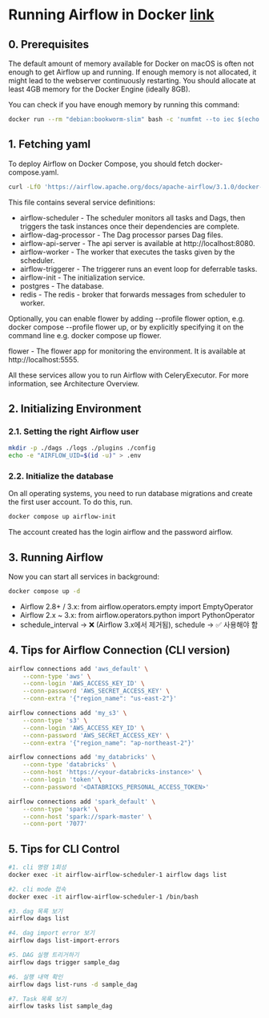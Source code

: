 # Running Airflow in Docker [link][site1]
[site1]: https://airflow.apache.org/docs/apache-airflow/stable/howto/docker-compose/index.html

## 0. Prerequisites
The default amount of memory available for Docker on macOS is often not enough to get Airflow up and running. If enough memory is not allocated, it might lead to the webserver continuously restarting. You should allocate at least 4GB memory for the Docker Engine (ideally 8GB).

You can check if you have enough memory by running this command:
```bash
docker run --rm "debian:bookworm-slim" bash -c 'numfmt --to iec $(echo $(($(getconf _PHYS_PAGES) * $(getconf PAGE_SIZE))))'
```


## 1. Fetching yaml
To deploy Airflow on Docker Compose, you should fetch docker-compose.yaml.
```bash
curl -LfO 'https://airflow.apache.org/docs/apache-airflow/3.1.0/docker-compose.yaml'
```

This file contains several service definitions:

- airflow-scheduler - The scheduler monitors all tasks and Dags, then triggers the task instances once their dependencies are complete.
- airflow-dag-processor - The Dag processor parses Dag files.
- airflow-api-server - The api server is available at http://localhost:8080.
- airflow-worker - The worker that executes the tasks given by the scheduler.
- airflow-triggerer - The triggerer runs an event loop for deferrable tasks.
- airflow-init - The initialization service.
- postgres - The database.
- redis - The redis - broker that forwards messages from scheduler to worker.

Optionally, you can enable flower by adding --profile flower option, e.g. docker compose --profile flower up, or by explicitly specifying it on the command line e.g. docker compose up flower.

flower - The flower app for monitoring the environment. It is available at http://localhost:5555.

All these services allow you to run Airflow with CeleryExecutor. For more information, see Architecture Overview.

## 2. Initializing Environment
### 2.1. Setting the right Airflow user
```bash
mkdir -p ./dags ./logs ./plugins ./config
echo -e "AIRFLOW_UID=$(id -u)" > .env
```
### 2.2. Initialize the database
On all operating systems, you need to run database migrations and create the first user account. To do this, run.
```bash
docker compose up airflow-init
```
The account created has the login airflow and the password airflow.

## 3. Running Airflow
Now you can start all services in background:
```bash
docker compose up -d
```

- Airflow 2.8+ / 3.x: from airflow.operators.empty import EmptyOperator
- Airflow 2.x ~ 3.x: from airflow.operators.python import PythonOperator
- schedule_interval → ❌ (Airflow 3.x에서 제거됨), schedule → ✅ 사용해야 함

## 4. Tips for Airflow Connection (CLI version)
```bash
airflow connections add 'aws_default' \
    --conn-type 'aws' \
    --conn-login 'AWS_ACCESS_KEY_ID' \
    --conn-password 'AWS_SECRET_ACCESS_KEY' \
    --conn-extra '{"region_name": "us-east-2"}'

airflow connections add 'my_s3' \
    --conn-type 's3' \
    --conn-login 'AWS_ACCESS_KEY_ID' \
    --conn-password 'AWS_SECRET_ACCESS_KEY' \
    --conn-extra '{"region_name": "ap-northeast-2"}'

airflow connections add 'my_databricks' \
    --conn-type 'databricks' \
    --conn-host 'https://<your-databricks-instance>' \
    --conn-login 'token' \
    --conn-password '<DATABRICKS_PERSONAL_ACCESS_TOKEN>'

airflow connections add 'spark_default' \
    --conn-type 'spark' \
    --conn-host 'spark://spark-master' \
    --conn-port '7077'
```

## 5. Tips for CLI Control
```bash
#1. cli 명령 1회성
docker exec -it airflow-airflow-scheduler-1 airflow dags list

#2. cli mode 접속
docker exec -it airflow-airflow-scheduler-1 /bin/bash

#3. dag 목록 보기
airflow dags list

#4. dag import error 보기
airflow dags list-import-errors

#5. DAG 실행 트리거하기
airflow dags trigger sample_dag

#6. 실행 내역 확인
airflow dags list-runs -d sample_dag

#7. Task 목록 보기
airflow tasks list sample_dag
```
